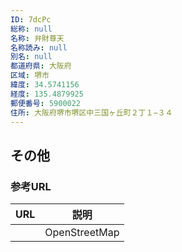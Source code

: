 ```yaml
---
ID: 7dcPc
総称: null
名称: 弁財尊天
名称読み: null
別名: null
都道府県: 大阪府
区域: 堺市
緯度: 34.5741156
経度: 135.4879925
郵便番号: 5900022
住所: 大阪府堺市堺区中三国ヶ丘町２丁１−３４
---
```


## その他

### 参考URL

| URL | 説明          |
| --- | ------------- |
|     | OpenStreetMap |
